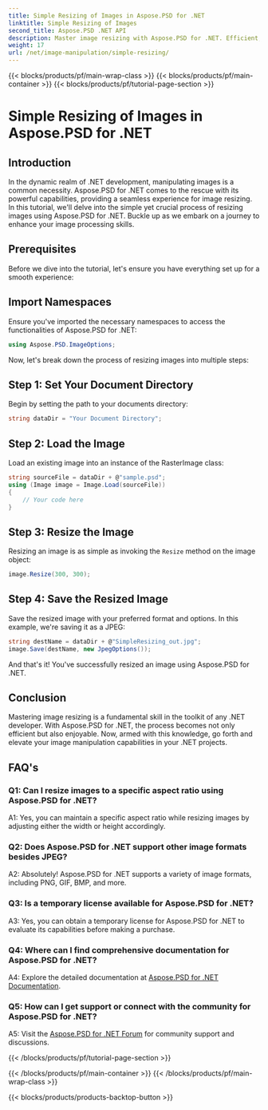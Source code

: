 ```yaml
---
title: Simple Resizing of Images in Aspose.PSD for .NET
linktitle: Simple Resizing of Images
second_title: Aspose.PSD .NET API
description: Master image resizing with Aspose.PSD for .NET. Efficient, seamless, and powerful. Elevate your .NET projects effortlessly.
weight: 17
url: /net/image-manipulation/simple-resizing/
---
```


{{< blocks/products/pf/main-wrap-class >}}
{{< blocks/products/pf/main-container >}}
{{< blocks/products/pf/tutorial-page-section >}}

# Simple Resizing of Images in Aspose.PSD for .NET

## Introduction

In the dynamic realm of .NET development, manipulating images is a common necessity. Aspose.PSD for .NET comes to the rescue with its powerful capabilities, providing a seamless experience for image resizing. In this tutorial, we'll delve into the simple yet crucial process of resizing images using Aspose.PSD for .NET. Buckle up as we embark on a journey to enhance your image processing skills.

## Prerequisites

Before we dive into the tutorial, let's ensure you have everything set up for a smooth experience:

## Import Namespaces

Ensure you've imported the necessary namespaces to access the functionalities of Aspose.PSD for .NET:

```csharp
using Aspose.PSD.ImageOptions;
```

Now, let's break down the process of resizing images into multiple steps:

## Step 1: Set Your Document Directory

Begin by setting the path to your documents directory:

```csharp
string dataDir = "Your Document Directory";
```

## Step 2: Load the Image

Load an existing image into an instance of the RasterImage class:

```csharp
string sourceFile = dataDir + @"sample.psd";
using (Image image = Image.Load(sourceFile))
{
    // Your code here
}
```

## Step 3: Resize the Image

Resizing an image is as simple as invoking the `Resize` method on the image object:

```csharp
image.Resize(300, 300);
```

## Step 4: Save the Resized Image

Save the resized image with your preferred format and options. In this example, we're saving it as a JPEG:

```csharp
string destName = dataDir + @"SimpleResizing_out.jpg";
image.Save(destName, new JpegOptions());
```

And that's it! You've successfully resized an image using Aspose.PSD for .NET.

## Conclusion

Mastering image resizing is a fundamental skill in the toolkit of any .NET developer. With Aspose.PSD for .NET, the process becomes not only efficient but also enjoyable. Now, armed with this knowledge, go forth and elevate your image manipulation capabilities in your .NET projects.

## FAQ's

### Q1: Can I resize images to a specific aspect ratio using Aspose.PSD for .NET?

A1: Yes, you can maintain a specific aspect ratio while resizing images by adjusting either the width or height accordingly.

### Q2: Does Aspose.PSD for .NET support other image formats besides JPEG?

A2: Absolutely! Aspose.PSD for .NET supports a variety of image formats, including PNG, GIF, BMP, and more.

### Q3: Is a temporary license available for Aspose.PSD for .NET?

A3: Yes, you can obtain a temporary license for Aspose.PSD for .NET to evaluate its capabilities before making a purchase.

### Q4: Where can I find comprehensive documentation for Aspose.PSD for .NET?

A4: Explore the detailed documentation at [Aspose.PSD for .NET Documentation](https://reference.aspose.com/psd/net/).

### Q5: How can I get support or connect with the community for Aspose.PSD for .NET?

A5: Visit the [Aspose.PSD for .NET Forum](https://forum.aspose.com/c/psd/34) for community support and discussions.

{{< /blocks/products/pf/tutorial-page-section >}}

{{< /blocks/products/pf/main-container >}}
{{< /blocks/products/pf/main-wrap-class >}}

{{< blocks/products/products-backtop-button >}}
